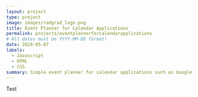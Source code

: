 ```yaml
---
layout: project
type: project
image: images/radgrad_logo.png
title: Event Planner for Calendar Applications
permalink: projects/eventplannerforcalendarapplications
# All dates must be YYYY-MM-DD format!
date: 2020-05-07
labels:
  - Javascript
  - HTML
  - CSS
summary: Simple event planner for calendar applications such as Google Calendar and Microsoft Outlook
---
```


Test
